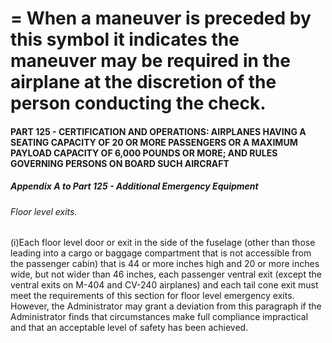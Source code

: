 
# = When a maneuver is preceded by this symbol it indicates the maneuver may be required in the airplane at the discretion of the person conducting the check.
#### PART 125 - CERTIFICATION AND OPERATIONS: AIRPLANES HAVING A SEATING CAPACITY OF 20 OR MORE PASSENGERS OR A MAXIMUM PAYLOAD CAPACITY OF 6,000 POUNDS OR MORE; AND RULES GOVERNING PERSONS ON BOARD SUCH AIRCRAFT
##### Appendix A to Part 125 - Additional Emergency Equipment
###### Floor level exits.

(i)Each floor level door or exit in the side of the fuselage (other than those leading into a cargo or baggage compartment that is not accessible from the passenger cabin) that is 44 or more inches high and 20 or more inches wide, but not wider than 46 inches, each passenger ventral exit (except the ventral exits on M-404 and CV-240 airplanes) and each tail cone exit must meet the requirements of this section for floor level emergency exits. However, the Administrator may grant a deviation from this paragraph if the Administrator finds that circumstances make full compliance impractical and that an acceptable level of safety has been achieved.
